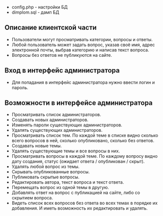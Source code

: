 * config.php - настройки БД
* dimplom.sql - дамп БД

## Описание клиентской части
* Пользователи могут просматривать категории, вопросы и ответы.
* Любой пользователь может задать вопрос, указав своё имя, адрес электронной почты, выбрав категорию и написав текст вопроса.
* Вопросы без ответов не публикуются на сайте.

## Вход в интерфейс администратора
* Для попадания в интерфейс администратора нужно ввести логин и пароль.

## Возможности в интерфейсе администратора
* Просматривать список администраторов.
* Создавать новых администраторов.
* Изменять пароли существующих администраторов.
* Удалять существующих администраторов.
* Просматривать список тем. По каждой теме в списке видно сколько всего вопросов в ней, сколько опубликовано, сколько без ответов.
* Создавать новые темы.
* Удалять существующие темы и все вопросы в них.
* Просматривать вопросы в каждой теме. По каждому вопросу видно дату создания, статус (ожидает ответа / опубликован / скрыт).
* Удалять любой вопрос из темы.
* Скрывать опубликованные вопросы.
* Публиковать скрытые вопросы.
* Редактировать автора, текст вопроса и текст ответа.
* Перемещать вопрос из одной темы в другую.
* Добавлять ответ на вопрос с публикацией на сайте, либо со скрытием вопроса.
* Видеть список всех вопросов без ответа во всех темах в порядке их добавления. И иметь возможность их редактировать и удалять.
